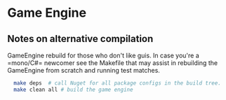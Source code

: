 # Game Engine

## Notes on alternative compilation
GameEngine rebuild for those who don't like guis.
In case you're a =mono/C#= newcomer see the Makefile that may assist in rebuilding the GameEngine from scratch and running test matches.

```bash
  make deps  # call Nuget for all package configs in the build tree.
  make clean all # build the game engine
```


